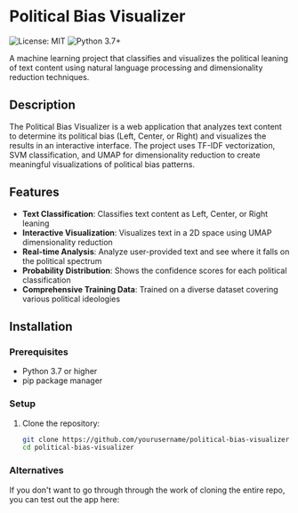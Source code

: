 # Political Bias Visualizer

![License: MIT](https://img.shields.io/badge/License-MIT-yellow.svg)
![Python 3.7+](https://img.shields.io/badge/python-3.7+-blue.svg)

A machine learning project that classifies and visualizes the political leaning of text content using natural language processing and dimensionality reduction techniques.

## Description

The Political Bias Visualizer is a web application that analyzes text content to determine its political bias (Left, Center, or Right) and visualizes the results in an interactive interface. The project uses TF-IDF vectorization, SVM classification, and UMAP for dimensionality reduction to create meaningful visualizations of political bias patterns.

## Features

- **Text Classification**: Classifies text content as Left, Center, or Right leaning
- **Interactive Visualization**: Visualizes text in a 2D space using UMAP dimensionality reduction
- **Real-time Analysis**: Analyze user-provided text and see where it falls on the political spectrum
- **Probability Distribution**: Shows the confidence scores for each political classification
- **Comprehensive Training Data**: Trained on a diverse dataset covering various political ideologies

## Installation

### Prerequisites

- Python 3.7 or higher
- pip package manager

### Setup

1. Clone the repository:
   ```bash
   git clone https://github.com/yourusername/political-bias-visualizer.git
   cd political-bias-visualizer

### Alternatives
If you don't want to go through through the work of cloning the entire repo, you can test out the app here:


